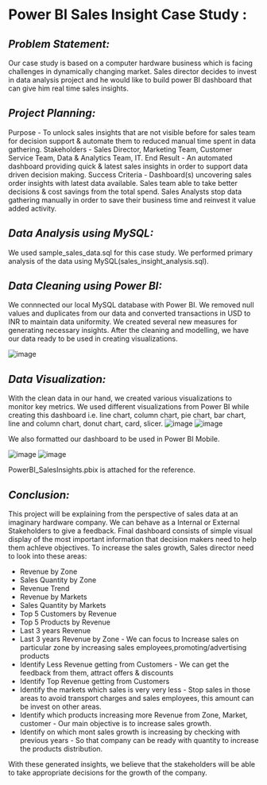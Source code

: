# **Power BI Sales Insight Case Study :**


## _Problem Statement:_

Our case study is based on a computer hardware business which is facing challenges in dynamically changing market. Sales director decides to invest in data analysis project and he would like to build power BI dashboard that can give him real time sales insights.


## _Project Planning:_
  
  Purpose - To unlock sales insights that are not visible before for sales team for decision support & automate them to reduced manual time spent in data gathering.
  Stakeholders - Sales Director, Marketing Team, Customer Service Team, Data & Analytics Team, IT.
  End Result - An automated dashboard providing quick & latest sales insights in order to support data driven decision making.
  Success Criteria - Dashboard(s) uncovering sales order insights with latest data available. Sales team able to take better decisions & cost savings from the total spend. Sales
  Analysts stop data gathering manually in order to save their business time and reinvest it value added activity.


## _Data Analysis using MySQL:_

We used sample_sales_data.sql for this case study. We performed primary analysis of the data using MySQL(sales_insight_analysis.sql).


## _Data Cleaning using Power BI:_

We connnected our local MySQL database with Power BI.
We removed null values and duplicates from our data and converted transactions in USD to INR to maintain data uniformity. We created several new measures for generating necessary insights.
After the cleaning and modelling, we have our data ready to be used in creating visualizations.

![image](https://user-images.githubusercontent.com/79837402/156875570-d8acd0e0-b1e1-4d3f-8640-d9e8290e30bd.png)


## _Data Visualization:_

With the clean data in our hand, we created various visualizations to monitor key metrics. We used different visualizations from Power BI while creating this dashboard i.e. line chart, column chart, pie chart, bar chart, line and column chart, donut chart, card, slicer.
![image](https://user-images.githubusercontent.com/79837402/156887422-0a04eb69-85e9-4a44-ba2b-3c1f042196e7.png)
![image](https://user-images.githubusercontent.com/79837402/156887448-16fc4db0-ce46-4eac-affc-d158e3778cc6.png)

We also formatted our dashboard to be used in Power BI Mobile.

![image](https://user-images.githubusercontent.com/79837402/156887702-f6cdd8f5-3895-4389-a15c-a944657b3be9.png) ![image](https://user-images.githubusercontent.com/79837402/156887724-dea13733-c094-4d4e-843c-6aa1296c40f6.png)

PowerBI_SalesInsights.pbix is attached for the reference.


## _Conclusion:_

This project will be explaining from the perspective of sales data at an imaginary hardware company. We can behave as a Internal or External Stakeholders to give a feedback. Final dashboard consists of simple visual display of the most important information that decision makers need to help them achleve objectives.
To increase the sales growth, Sales director need to look into these areas:
  * Revenue by Zone
  * Sales Quantity by Zone
  * Revenue Trend
  * Revenue by Markets
  * Sales Quantity by Markets
  * Top 5 Customers by Revenue
  * Top 5 Products by Revenue
  * Last 3 years Revenue
  * Last 3 years Revenue by Zone - We can focus to Increase sales on particular zone by increasing sales employees,promoting/advertising products
  * Identify Less Revenue getting from Customers - We can get the feedback from them, attract offers & discounts
  * Identify Top Revenue getting from Customers
  * Identify the markets which sales is very very less - Stop sales in those areas to avoid transport charges and sales employees, this amount can be invest on other areas.
  * Identify which products increasing more Revenue from Zone, Market, customer - Our main objective is to increase sales growth.
  * Identify on which mont sales growth is increasing by checking with previous years - So that company can be ready with quantity to increase the products distribution.

With these generated insights, we believe that the stakeholders will be able to take appropriate decisions for the growth of the company.
